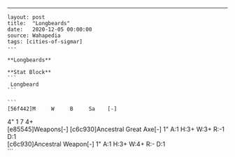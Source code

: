 ---
    layout: post
    title:  "Longbeards"
    date:   2020-12-05 00:00:00
    source: Wahapedia
    tags: [cities-of-sigmar]
    ---
    
    **Longbeards**
    
    **Stat Block**
    ```
     Longbeard
    ```
    
    ```
    [56f442]M     W     B     Sa    [-]
4"    1     7     4+    
[e85545]Weapons[-]
[c6c930]Ancestral Great Axe[-]
1"     A:1    H:3+   W:3+   R:-1   D:1   
[c6c930]Ancestral Weapon[-]
1"     A:1    H:3+   W:4+   R:-    D:1   
    ```
    
    
    